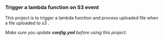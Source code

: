 ### Trigger a lambda function on S3 event
This project is to trigger a lambda function and process uploaded file when a file uploaded to s3 . 

*Make sure you update **config.yml** before using this project.*
